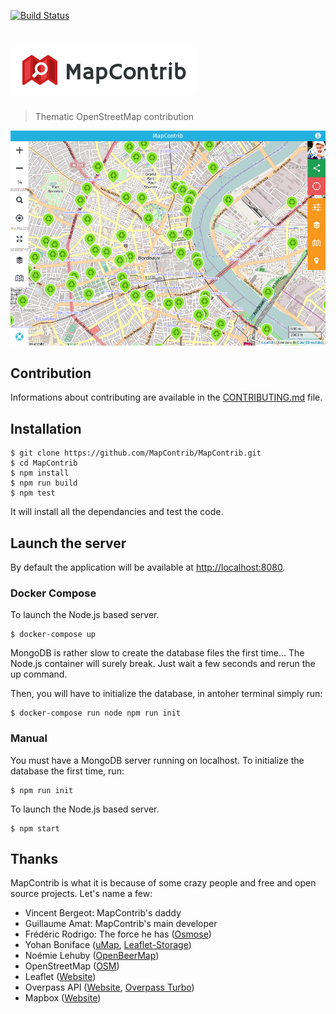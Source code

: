 [![Build Status](https://api.travis-ci.org/MapContrib/MapContrib.svg?branch=develop)](http://travis-ci.org/MapContrib/MapContrib)

# ![MapContrib](logo.png)

> Thematic OpenStreetMap contribution

![MapContrib](screenshot.png)


## Contribution

Informations about contributing are available in the [CONTRIBUTING.md](CONTRIBUTING.md) file.


## Installation

    $ git clone https://github.com/MapContrib/MapContrib.git
    $ cd MapContrib
    $ npm install
    $ npm run build
    $ npm test

It will install all the dependancies and test the code.


## Launch the server

By default the application will be available at [http://localhost:8080](http://localhost:8080).

### Docker Compose

To launch the Node.js based server.

    $ docker-compose up

MongoDB is rather slow to create the database files the first time... The Node.js container will surely break.
Just wait a few seconds and rerun the up command.

Then, you will have to initialize the database, in antoher terminal simply run:

    $ docker-compose run node npm run init

### Manual

You must have a MongoDB server running on localhost. To initialize the database the first time, run:

    $ npm run init

To launch the Node.js based server.

    $ npm start


## Thanks

MapContrib is what it is because of some crazy people and free and open source projects. Let's name a few:

* Vincent Bergeot: MapContrib's daddy
* Guillaume Amat: MapContrib's main developer
* Frédéric Rodrigo: The force he has ([Osmose](https://github.com/osm-fr/osmose-backend))
* Yohan Boniface ([uMap](https://bitbucket.org/yohanboniface/umap), [Leaflet-Storage](https://github.com/yohanboniface/Leaflet.Storage))
* Noémie Lehuby ([OpenBeerMap](https://github.com/OpenBeerMap/OpenBeerMap.github.io))
* OpenStreetMap ([OSM](http://osm.org))
* Leaflet ([Website](http://leafletjs.com))
* Overpass API ([Website](http://www.overpass-api.de), [Overpass Turbo](http://overpass-turbo.eu))
* Mapbox ([Website](https://www.mapbox.com))
